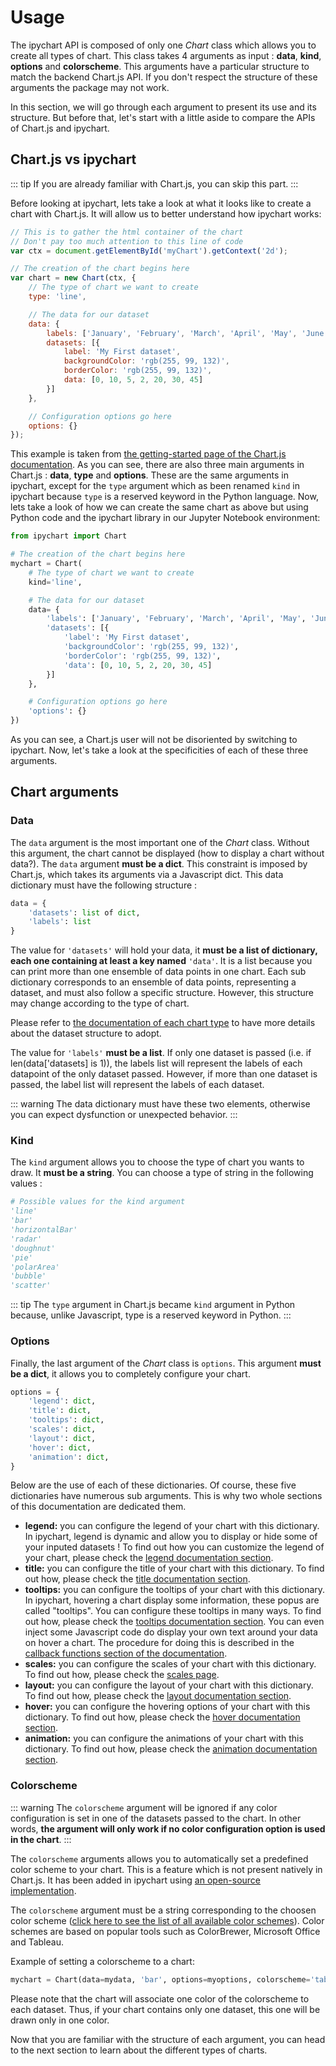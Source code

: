 # Usage

The ipychart API is composed of only one *Chart* class which allows you to create all types of chart. This class takes 4 arguments as input : **data**, **kind**, **options** and **colorscheme**. This arguments have a particular structure to match the backend Chart.js API. If you don't respect the structure of these arguments the package may not work. 

In this section, we will go through each argument to present its use and its structure. But before that, let's start with a little aside to compare the APIs of Chart.js and ipychart.

## Chart.js vs ipychart

::: tip
If you are already familiar with Chart.js, you can skip this part.
:::

Before looking at ipychart, lets take a look at what it looks like to create a chart with Chart.js. It will allow us to better understand how ipychart works:

``` js
// This is to gather the html container of the chart
// Don't pay too much attention to this line of code
var ctx = document.getElementById('myChart').getContext('2d');

// The creation of the chart begins here
var chart = new Chart(ctx, {
    // The type of chart we want to create
    type: 'line',

    // The data for our dataset
    data: {
        labels: ['January', 'February', 'March', 'April', 'May', 'June', 'July'],
        datasets: [{
            label: 'My First dataset',
            backgroundColor: 'rgb(255, 99, 132)',
            borderColor: 'rgb(255, 99, 132)',
            data: [0, 10, 5, 2, 20, 30, 45]
        }]
    },

    // Configuration options go here
    options: {}
});
```

This example is taken from [the getting-started page of the Chart.js documentation](https://www.chartjs.org/docs/latest/getting-started/). As you can see, there are also three main arguments in Chart.js : **data**, **type** and **options**. These are the same arguments in ipychart, except for the `type` argument which as been renamed `kind` in ipychart because `type` is a reserved keyword in the Python language. Now, lets take a look of how we can create the same chart as above but using Python code and the ipychart library in our Jupyter Notebook environment:

``` py
from ipychart import Chart

# The creation of the chart begins here
mychart = Chart(
    # The type of chart we want to create
    kind='line',

    # The data for our dataset
    data= {
        'labels': ['January', 'February', 'March', 'April', 'May', 'June', 'July'],
        'datasets': [{
            'label': 'My First dataset',
            'backgroundColor': 'rgb(255, 99, 132)',
            'borderColor': 'rgb(255, 99, 132)',
            'data': [0, 10, 5, 2, 20, 30, 45]
        }]
    },

    # Configuration options go here
    'options': {}
})
```

As you can see, a Chart.js user will not be disoriented by switching to ipychart. Now, let's take a look at the specificities of each of these three arguments.


## Chart arguments

### Data

The `data` argument is the most important one of the *Chart* class. Without this argument, the chart cannot be displayed (how to display a chart without data?). The `data` argument **must be a dict**. This constraint is imposed by Chart.js, which takes its arguments via a Javascript dict. This data dictionary must have the following structure : 

``` py
data = {
    'datasets': list of dict,
    'labels': list
}
```

The value for `'datasets'` will hold your data, it **must be a list of dictionary, each one containing at least a key named** `'data'`. It is a list because you can print more than one ensemble of data points in one chart. Each sub dictionary corresponds to an ensemble of data points, representing a dataset, and must also follow a specific structure. However, this structure may change according to the type of chart. 

Please refer to [the documentation of each chart type](/user_guide/charts) to have more details about the dataset structure to adopt. 

The value for `'labels'` **must be a list**. If only one dataset is passed (i.e. if len(data['datasets] is 1)), the labels list will represent the labels of each datapoint of the only dataset passed. However, if more than one dataset is passed, the label list will represent the labels of each dataset.

::: warning
The data dictionary must have these two elements, otherwise you can expect dysfunction or unexpected behavior.
:::

### Kind

The `kind` argument allows you to choose the type of chart you wants to draw. It **must be a string**. You can choose a type of string in the following values :

``` py
# Possible values for the kind argument
'line'
'bar'
'horizontalBar'
'radar'
'doughnut'
'pie'
'polarArea'
'bubble'
'scatter'
```

::: tip
The `type` argument in Chart.js became `kind` argument in Python because, unlike Javascript, type is a reserved keyword in Python.
:::

### Options

Finally, the last argument of the *Chart* class is `options`. This argument **must be a dict**, it allows you to completely configure your chart.

``` py
options = {
    'legend': dict, 
    'title': dict,
    'tooltips': dict,
    'scales': dict,
    'layout': dict,
    'hover': dict,
    'animation': dict,
}
```
Below are the use of each of these dictionaries. Of course, these five dictionaries have numerous sub arguments. This is why two whole sections of this documentation are dedicated them. 

- **legend:** you can configure the legend of your chart with this dictionary. In ipychart, legend is dynamic and allow you to display or hide some of your inputed datasets ! To find out how you can customize the legend of your chart, please check the [legend documentation section](/user_guide/configuration#legend).
- **title:** you can configure the title of your chart with this dictionary. To find out how, please check the [title documentation section](/user_guide/configuration#title).
- **tooltips:** you can configure the tooltips of your chart with this dictionary. In ipychart, hovering a chart display some information, these popus are called "tooltips". You can configure these tooltips in many ways. To find out how, please check the [tooltips documentation section](/user_guide/configuration#tooltips). You can even inject some Javascript code do display your own text around your data on hover a chart. The procedure for doing this is described in the [callback functions section of the documentation](/user_guide/advanced#callback-functions).
- **scales:** you can configure the scales of your chart with this dictionary. To find out how, please check the [scales page](/user_guide/scales).
- **layout:** you can configure the layout of your chart with this dictionary. To find out how, please check the [layout documentation section](/user_guide/configuration#layout).
- **hover:** you can configure the hovering options of your chart with this dictionary. To find out how, please check the [hover documentation section](/user_guide/configuration#hover).
- **animation:** you can configure the animations of your chart with this dictionary. To find out how, please check the [animation documentation section](/user_guide/configuration#animations).

### Colorscheme

::: warning
The `colorscheme` argument will be ignored if any color configuration is set in one of the datasets passed to the chart. In other words, **the argument will only work if no color configuration option is used in the chart**.
:::

The `colorscheme` arguments allows you to automatically set a predefined color scheme to your chart. This is a feature which is not present natively in Chart.js. It has been added in ipychart using [an open-source implementation](https://github.com/nagix/chartjs-plugin-colorschemes). 

The `colorscheme` argument must be a string corresponding to the choosen color scheme ([click here to see the list of all available color schemes](https://nagix.github.io/chartjs-plugin-colorschemes/colorchart.html)). Color schemes are based on popular tools such as ColorBrewer, Microsoft Office and Tableau.

Example of setting a colorscheme to a chart:

``` py
mychart = Chart(data=mydata, 'bar', options=myoptions, colorscheme='tableau.Blue20')
```

Please note that the chart will associate one color of the colorscheme to each dataset. Thus, if your chart contains only one dataset, this one will be drawn only in one color.


Now that you are familiar with the structure of each argument, you can head to the next section to learn about the different types of charts.
